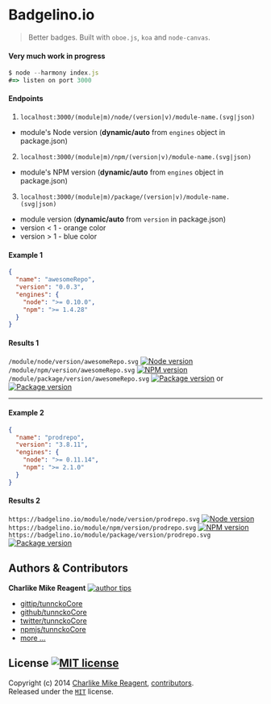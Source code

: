# Badgelino.io
> Better badges. Built with `oboe.js`, `koa` and `node-canvas`.

#### Very much work in progress
```js
$ node --harmony index.js
#=> listen on port 3000
```

#### Endpoints
1. `localhost:3000/(module|m)/node/(version|v)/module-name.(svg|json)`
  + module's Node version (**dynamic/auto** from `engines` object in package.json)
2. `localhost:3000/(module|m)/npm/(version|v)/module-name.(svg|json)`
  + module's NPM version (**dynamic/auto** from `engines` object in package.json)
3. `localhost:3000/(module|m)/package/(version|v)/module-name.(svg|json)`
  + module version (**dynamic/auto** from `version` in package.json)
  + version < 1 - orange color
  + version > 1 - blue color

#### Example 1
```json
{
  "name": "awesomeRepo",
  "version": "0.0.3",
  "engines": {
    "node": ">= 0.10.0",
    "npm": ">= 1.4.28"
  }
}
```
#### Results 1
`/module/node/version/awesomeRepo.svg` [![Node version][1badgelino-image-node]][1node-website-url]  
`/module/npm/version/awesomeRepo.svg` [![NPM version][1badgelino-image-npm]][1npm-website-url]  
`/module/package/version/awesomeRepo.svg` [![Package version][1badgelino-image-package]][1npm-package-url] or [![Package version][1badgelino-image-package2]][1npm-package-url]

[1badgelino-image-node]: http://img.shields.io/badge/node-%3E=%200.10.0-orange.svg
[1node-website-url]: https://nodejs.org/
[1badgelino-image-npm]: http://img.shields.io/badge/npm-%3E=%201.4.28-blue.svg
[1npm-website-url]: https://npmjs.org/
[1badgelino-image-package]: http://img.shields.io/badge/awesomeRepo-v0.0.3-orange.svg
[1badgelino-image-package2]: http://img.shields.io/badge/version-0.0.3-orange.svg
[1npm-package-url]: https://npmjs.org/package/awesomeRepo

***

#### Example 2
```json
{
  "name": "prodrepo",
  "version": "3.8.11",
  "engines": {
    "node": ">= 0.11.14",
    "npm": ">= 2.1.0"
  }
}
```
#### Results 2
`https://badgelino.io/module/node/version/prodrepo.svg` [![Node version][2badgelino-image-node]][2node-website-url]  
`https://badgelino.io/module/npm/version/prodrepo.svg` [![NPM version][2badgelino-image-npm]][2npm-website-url]  
`https://badgelino.io/module/package/version/prodrepo.svg` [![Package version][2badgelino-image-package]][2npm-package-url]


[2badgelino-image-node]: http://img.shields.io/badge/node-%3E=%200.11.14-orange.svg
[2node-website-url]: https://nodejs.org/
[2badgelino-image-npm]: http://img.shields.io/badge/npm-%3E=%202.1.0-blue.svg
[2npm-website-url]: https://npmjs.org/
[2badgelino-image-package]: http://img.shields.io/badge/prodrepo-v3.8.11-blue.svg
[2npm-package-url]: https://npmjs.org/package/prodrepo









## Authors & Contributors

**Charlike Mike Reagent** [![author tips][author-gittip-img]][author-gittip]
+ [gittip/tunnckoCore][author-gittip]
+ [github/tunnckoCore][author-github]
+ [twitter/tunnckoCore][author-twitter]
+ [npmjs/tunnckoCore][author-npmjs]
+ [more ...][author-more]

## License [![MIT license][license-img]][license-url]
Copyright (c) 2014 [Charlike Mike Reagent][author-website], [contributors](https://github.com/tunnckoCore/coreflow-templates/graphs/contributors).  
Released under the [`MIT`][license-url] license.



[downloads-img]: http://img.shields.io/npm/dm/coreflow-templates.svg
[npm-required-version-img]: http://img.shields.io/badge/npm-%3E=%201.4.28-blue.svg
[node-required-version-img]: https://img.shields.io/node/v/coreflow-templates.svg
[node-required-version-url]: http://nodejs.org/download/

[npmjs-url]: http://npm.im/coreflow-templates
[npmjs-fury]: https://badge.fury.io/js/coreflow-templates.svg
[npmjs-shields]: https://img.shields.io/npm/v/coreflow-templates.svg
[npmjs-install]: https://nodei.co/npm/coreflow-templates.svg?mini=true

[coveralls-url]: https://coveralls.io/r/tunnckoCore/coreflow-templates?branch=master
[coveralls-shields]: https://img.shields.io/coveralls/tunnckoCore/coreflow-templates.svg

[license-url]: https://github.com/tunnckoCore/coreflow-templates/blob/master/license.md
[license-img]: http://img.shields.io/badge/license-MIT-blue.svg

[travis-url]: https://travis-ci.org/tunnckoCore/coreflow-templates
[travis-img]: https://travis-ci.org/tunnckoCore/coreflow-templates.svg?branch=master

[depstat-url]: https://david-dm.org/tunnckoCore/coreflow-templates
[depstat-img]: https://david-dm.org/tunnckoCore/coreflow-templates.svg

[ferver-img]: http://img.shields.io/badge/using-ferver-585858.svg
[ferver-url]: https://github.com/jonathanong/ferver

[author-gittip-img]: http://img.shields.io/gittip/tunnckoCore.svg
[author-gittip]: https://www.gittip.com/tunnckoCore
[author-github]: https://github.com/tunnckoCore
[author-twitter]: https://twitter.com/tunnckoCore
[author-website]: http://www.whistle-bg.tk
[author-npmjs]: https://npmjs.org/~tunnckocore
[author-more]: http://j.mp/1stW47C

[cobody-url]: https://github.com/tj/co-body
[mocha-url]: https://github.com/tj/mocha
[rawbody-url]: https://github.com/stream-utils/raw-body
[multer-url]: https://github.com/expressjs/multer
[express-url]: https://github.com/strongloop/express
[formidable-url]: https://github.com/felixge/node-formidable
[co-url]: https://github.com/tj/co
[extend-url]: https://github.com/justmoon/node-extend
[csp-report]: https://mathiasbynens.be/notes/csp-reports
